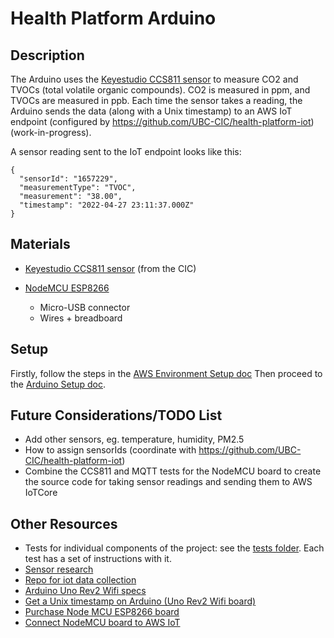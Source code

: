 # Health Platform Arduino

## Description
The Arduino uses the [Keyestudio CCS811 sensor](https://wiki.keyestudio.com/KS0457_keyestudio_CCS811_Carbon_Dioxide_Air_Quality_Sensor) to measure CO2 and TVOCs (total volatile organic compounds).  CO2 is measured in ppm, and TVOCs are measured in ppb.  Each time the sensor takes a reading, the Arduino sends the data (along with a Unix timestamp) to an AWS IoT endpoint (configured by https://github.com/UBC-CIC/health-platform-iot) (work-in-progress).

A sensor reading sent to the IoT endpoint looks like this:
```
{
  "sensorId": "1657229",
  "measurementType": "TVOC",
  "measurement": "38.00",
  "timestamp": "2022-04-27 23:11:37.000Z"
}
```

## Materials
* [Keyestudio CCS811 sensor](https://wiki.keyestudio.com/KS0457_keyestudio_CCS811_Carbon_Dioxide_Air_Quality_Sensor) (from the CIC)

* [NodeMCU ESP8266](https://www.amazon.ca/KeeYees-Internet-Development-Wireless-Compatible/dp/B07HF44GBT)
	* Micro-USB connector
	* Wires + breadboard

## Setup
Firstly, follow the steps in the [AWS Environment Setup doc](./docs/aws_environment_setup.md) 
Then proceed to the [Arduino Setup doc](./docs/arduino_setup.md).

## Future Considerations/TODO List
* Add other sensors, eg. temperature, humidity, PM2.5
* How to assign sensorIds (coordinate with https://github.com/UBC-CIC/health-platform-iot)
* Combine the CCS811 and MQTT tests for the NodeMCU board to create the source code for taking sensor readings and sending them to AWS IoTCore

## Other Resources
* Tests for individual components of the project: see the [tests folder](./tests).  Each test has a set of instructions with it.
* [Sensor research](./docs/sensor_research.md)
* [Repo for iot data collection](https://github.com/UBC-CIC/health-platform-iot)
* [Arduino Uno Rev2 Wifi specs](https://docs.arduino.cc/hardware/uno-wifi-rev2)
* [Get a Unix timestamp on Arduino (Uno Rev2 Wifi board)](https://www.arduino.cc/en/Tutorial/LibraryExamples/WiFiNINAUdpNTPClient)
* [Purchase Node MCU ESP8266 board](https://www.amazon.ca/KeeYees-Internet-Development-Wireless-Compatible/dp/B07HF44GBT)
* [Connect NodeMCU board to AWS IoT](https://medium.com/accenture-the-dock/esp8266-aws-iot-core-guide-c640f2622a51)
